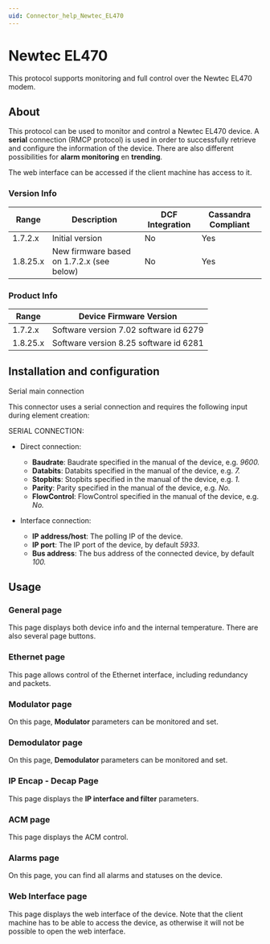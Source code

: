 ```yaml
---
uid: Connector_help_Newtec_EL470
---
```


# Newtec EL470

This protocol supports monitoring and full control over the Newtec EL470 modem.

## About

This protocol can be used to monitor and control a Newtec EL470 device. A **serial** connection (RMCP protocol) is used in order to successfully retrieve and configure the information of the device. There are also different possibilities for **alarm monitoring** en **trending**.

The web interface can be accessed if the client machine has access to it.

### Version Info

| **Range** | **Description**                           | **DCF Integration** | **Cassandra Compliant** |
|------------------|-------------------------------------------|---------------------|-------------------------|
| 1.7.2.x          | Initial version                           | No                  | Yes                     |
| 1.8.25.x         | New firmware based on 1.7.2.x (see below) | No                  | Yes                     |

### Product Info

| **Range** | **Device Firmware Version**            |
|------------------|----------------------------------------|
| 1.7.2.x          | Software version 7.02 software id 6279 |
| 1.8.25.x         | Software version 8.25 software id 6281 |

## Installation and configuration

Serial main connection

This connector uses a serial connection and requires the following input during element creation:

SERIAL CONNECTION:

- Direct connection:

  - **Baudrate**: Baudrate specified in the manual of the device, e.g. *9600.*
  - **Databits**: Databits specified in the manual of the device, e.g. *7.*
  - **Stopbits**: Stopbits specified in the manual of the device, e.g. *1.*
  - **Parity**: Parity specified in the manual of the device, e.g. *No.*
  - **FlowControl**: FlowControl specified in the manual of the device, e.g. *No.*

- Interface connection:

  - **IP address/host**: The polling IP of the device.
  - **IP port**: The IP port of the device, by default *5933*.
  - **Bus address**: The bus address of the connected device, by default *100.*

## Usage

### General page

This page displays both device info and the internal temperature. There are also several page buttons.

### Ethernet page

This page allows control of the Ethernet interface, including redundancy and packets.

### Modulator page

On this page, **Modulator** parameters can be monitored and set.

### Demodulator page

On this page, **Demodulator** parameters can be monitored and set.

### IP Encap - Decap Page

This page displays the **IP interface and filter** parameters.

### ACM page

This page displays the ACM control.

### Alarms page

On this page, you can find all alarms and statuses on the device.

### Web Interface page

This page displays the web interface of the device. Note that the client machine has to be able to access the device, as otherwise it will not be possible to open the web interface.
